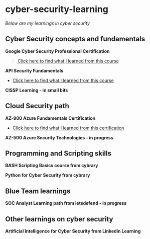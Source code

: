 # cyber-security-learning

*Below are my learnings in cyber security*

## Cyber Security concepts and fundamentals

**Google Cyber Security Professional Certification**
> [Click here to find what I learned from this course](https://github.com/ssamarasam/cyber-security-learning/blob/177c1078c0ad4a374d1103c3ce13ae6910c5d51d/Google%20Cyber%20Security%20Professional%20Certification.md)

**API Security Fundamentals**
-  [Click here to find what I learned from this course](https://github.com/ssamarasam/cyber-security-learning/blob/9cdc2ec28feda2e387072f0149add26cbbe1defa/API%20Security%20Fundamentals%20Course.md)

**CISSP Learning - in small bits**



## Cloud Security path

**AZ-900 Azure Fundamentals Certification**
-  [Click here to find what I learned from this certification](https://github.com/ssamarasam/cyber-security-learning/blob/87bdd38a203c4e63f443c8e5f9368c7eb8196388/AZ-900%20Azure%20Fundamentals%20Certification.md)

**AZ-500 Azure Security Technologies - in progress**



## Programming and Scripting skills
**BASH Scripting Basics course from cybrary**

**Python for Cyber Security from cybrary**



## Blue Team learnings

**SOC Analyst Learning path from letsdefend - in progress**



## Other learnings on cyber security 

**Artificial Intelligence for Cyber Security from Linkedin Learning**
